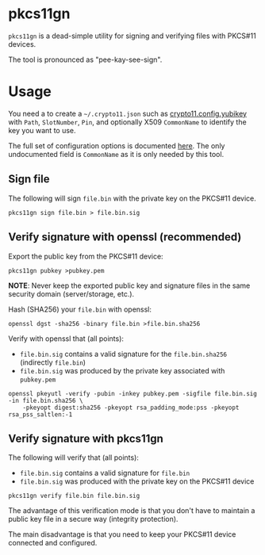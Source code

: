 # pkcs11gn

`pkcs11gn` is a dead-simple utility for signing and verifying files with PKCS#11 devices.

The tool is pronounced as "pee-kay-see-sign".

# Usage

You need a to create a `~/.crypto11.json` such as [crypto11.config.yubikey](example/crypto11.config.yubikey)
with `Path`, `SlotNumber`, `Pin`, and optionally X509 `CommonName` to identify the key you want to use.

The full set of configuration options is documented [here](https://pkg.go.dev/github.com/ThalesIgnite/crypto11#Config).
The only undocumented field is `CommonName` as it is only needed by this tool.

## Sign file

The following will sign `file.bin` with the private key on the PKCS#11 device.

```shell
pkcs11gn sign file.bin > file.bin.sig
```

## Verify signature with openssl (recommended)

Export the public key from the PKCS#11 device:

```shell
pkcs11gn pubkey >pubkey.pem
```

**NOTE**: Never keep the exported public key and signature files in the
same security domain (server/storage, etc.).

Hash (SHA256) your `file.bin` with openssl:

```shell
openssl dgst -sha256 -binary file.bin >file.bin.sha256
```

Verify with openssl that (all points):
* `file.bin.sig` contains a valid signature for the `file.bin.sha256` (indirectly `file.bin`)
* `file.bin.sig` was produced by the private key associated with `pubkey.pem`

```shell
openssl pkeyutl -verify -pubin -inkey pubkey.pem -sigfile file.bin.sig -in file.bin.sha256 \
    -pkeyopt digest:sha256 -pkeyopt rsa_padding_mode:pss -pkeyopt rsa_pss_saltlen:-1
```

## Verify signature with pkcs11gn

The following will verify that (all points):
* `file.bin.sig` contains a valid signature for `file.bin`
* `file.bin.sig` was produced with the private key on the PKCS#11 device

```shell
pkcs11gn verify file.bin file.bin.sig
```

The advantage of this verification mode is that you don't have to maintain
a public key file in a secure way (integrity protection).

The main disadvantage is that you need to keep your PKCS#11 device connected and configured.
